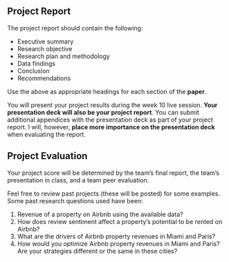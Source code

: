 ## Project Report

The project report should contain the following:

- Executive summary
- Research objective
- Research plan and methodology
- Data findings
- Conclusion
- Recommendations

Use the above as appropriate headings for each section of the **paper**.

You will present your project results during the week 10 live session. **Your
presentation deck will also be your project report**. You can submit additional
appendices with the presentation deck as part of your project report. I will,
however, **place more importance on the presentation deck** when evaluating the
report.

## Project Evaluation

Your project score will be determined by the team’s final report, the team’s
presentation in class, and a team peer evaluation.

Feel free to review past projects (these will be posted) for some examples.
Some past research questions used have been:

1. Revenue of a property on Airbnb using the available data?
1. How does review sentiment affect a property’s potential to be rented on Airbnb?
1. What are the drivers of Airbnb property revenues in Miami and Paris?
1. How would you optimize Airbnb property revenues in Miami and Paris? Are your
   strategies different or the same in these cities?

